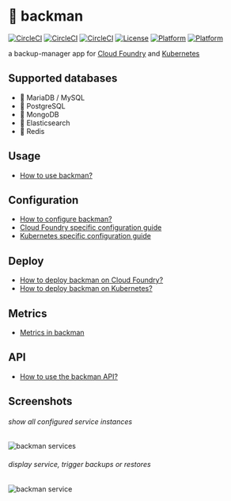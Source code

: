 # :minidisc: backman

[![CircleCI](https://circleci.com/gh/swisscom/backman/tree/master.svg?style=shield)](https://circleci.com/gh/swisscom/backman/?branch=master)
[![CircleCI](https://img.shields.io/github/workflow/status/swisscom/backman/snyk%20golang%20scan?label=snyk%20code)](https://github.com/swisscom/backman/actions/workflows/snyk-golang.yml)
[![CircleCI](https://img.shields.io/github/workflow/status/swisscom/backman/snyk%20container%20scan?label=snyk%20container)](https://github.com/swisscom/backman/actions/workflows/snyk-container.yml)
[![License](https://img.shields.io/badge/license-Apache--2.0-lightgrey)](https://github.com/swisscom/backman/blob/master/LICENSE)
[![Platform](https://img.shields.io/badge/platform-Cloud%20Foundry-lightblue)](https://cloudfoundry.org/)
[![Platform](https://img.shields.io/badge/platform-Kubernetes-blue)](https://kubernetes.io/)

a backup-manager app for [Cloud Foundry](https://www.cloudfoundry.org/) and [Kubernetes](https://kubernetes.io/)

## Supported databases

- 🐬 MariaDB / MySQL
- 🐘 PostgreSQL
- 🥭 MongoDB
- 🌸 Elasticsearch
- 🏮 Redis

## Usage

- [How to use backman?](/docs/usage.md)

## Configuration

- [How to configure backman?](/docs/configuration.md)
- [Cloud Foundry specific configuration guide](/docs/cloudfoundry/configuration.md)
- [Kubernetes specific configuration guide](/docs/kubernetes/configuration.md)

## Deploy

- [How to deploy backman on Cloud Foundry?](/docs/cloudfoundry/deployment.md)
- [How to deploy backman on Kubernetes?](/docs/kubernetes/deployment.md)

## Metrics

- [Metrics in backman](/docs/metrics.md)

## API

- [How to use the backman API?](/docs/usage.md#the-api)

## Screenshots

###### show all configured service instances

![backman services](https://raw.githubusercontent.com/swisscom/backman/master/static/images/backman_services_listing.png "backman services")

###### display service, trigger backups or restores

![backman service](https://raw.githubusercontent.com/swisscom/backman/master/static/images/backman_service_view.png "backman service")
